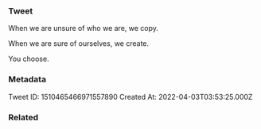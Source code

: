 ### Tweet
When we are unsure of who we are, we copy.

When we are sure of ourselves, we create.

You choose.

### Metadata
Tweet ID: 1510465466971557890
Created At: 2022-04-03T03:53:25.000Z

### Related

